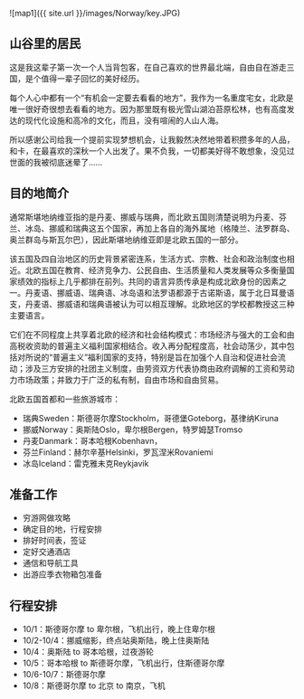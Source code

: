 ![map1]({{ site.url }}/images/Norway/key.JPG)

## 山谷里的居民

这是我这辈子第一次一个人当背包客，在自己喜欢的世界最北端，自由自在游走三国，是个值得一辈子回忆的美好经历。

每个人心中都有一个“有机会一定要去看看的地方”，我作为一名重度宅女，北欧是唯一很好奇很想去看看的地方。因为那里既有极光雪山湖泊苔原松林，也有高度发达的现代化设施和高冷的文化，而且，没有喧闹的人山人海。

所以感谢公司给我一个提前实现梦想机会，让我毅然决然地带着积攒多年的人品，和卡，在最喜欢的深秋一个人出发了。果不负我，一切都美好得不敢想象，没见过世面的我被彻底迷晕了……
 
## 目的地简介

通常斯堪地纳维亚指的是丹麦、挪威与瑞典，而北欧五国则清楚说明为丹麦、芬兰、冰岛、挪威和瑞典这五个国家，再加上各自的海外属地（格陵兰、法罗群岛、奥兰群岛与斯瓦尔巴），因此斯堪地纳维亚即是北欧五国的一部分。

该五国及四自治地区的历史背景紧密连系，生活方式、宗教、社会和政治制度也相近。北欧五国在教育、经济竞争力、公民自由、生活质量和人类发展等众多衡量国家绩效的指标上几乎都排在前列。共同的语言异质传承是构成北欧身份的因素之一。丹麦语、挪威语、瑞典语、冰岛语和法罗语都源于古诺斯语，属于北日耳曼语支，丹麦语、挪威语和瑞典语被认为可以相互理解。北欧地区的学校都教授这三种主要语言。

它们在不同程度上共享着北欧的经济和社会结构模式：市场经济与强大的工会和由高税收资助的普遍主义福利国家相结合。收入再分配程度高，社会动荡少，其中包括对所说的“普遍主义”福利国家的支持，特别是旨在加强个人自治和促进社会流动；涉及三方安排的社团主义制度，由劳资双方代表协商由政府调解的工资和劳动力市场政策；并致力于广泛的私有制，自由市场和自由贸易。 

北欧五国首都和一些旅游城市：
- 瑞典Sweden：斯德哥尔摩Stockholm，哥德堡Goteborg，基律纳Kiruna
- 挪威Norway：奥斯陆Oslo，卑尔根Bergen，特罗姆瑟Tromso
- 丹麦Danmark：哥本哈根Kobenhavn，
- 芬兰Finland：赫尔辛基Helsinki，罗瓦涅米Rovaniemi
- 冰岛Iceland：雷克雅未克Reykjavik

## 准备工作
- 穷游网做攻略
- 确定目的地，行程安排
- 排好时间表，签证
- 定好交通酒店
- 通信和导航工具
- 出游应季衣物箱包准备

## 行程安排
- 10/1：斯德哥尔摩 to 卑尔根，飞机出行，晚上住卑尔根
- 10/2-10/4：挪威缩影，终点站奥斯陆，晚上住奥斯陆
- 10/4：奥斯陆 to 哥本哈根，过夜游轮
- 10/5：哥本哈根 to 斯德哥尔摩，飞机出行，住斯德哥尔摩
- 10/6-10/7：斯德哥尔摩
- 10/8：斯德哥尔摩 to 北京 to 南京，飞机




